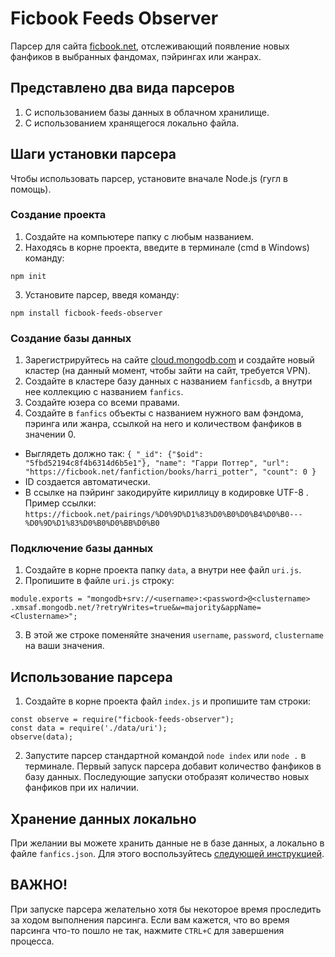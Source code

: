# Ficbook Feeds Observer

Парсер для сайта [ficbook.net](https://ficbook.net), отслеживающий появление новых фанфиков в выбранных фандомах,
пэйрингах или жанрах.

## Представлено два вида парсеров

1) С использованием базы данных в облачном хранилище.
2) С использованием хранящегося локально файла.

## Шаги установки парсера

Чтобы использовать парсер, установите вначале Node.js (гугл в помощь).

### Создание проекта

1. Создайте на компьютере папку с любым названием.
2. Находясь в корне проекта, введите в терминале (cmd в Windows) команду:

```
npm init
```

3. Установите парсер, введя команду:

```
npm install ficbook-feeds-observer
```

### Создание базы данных

1. Зарегистрируйтесь на сайте [cloud.mongodb.com](https://cloud.mongodb.com/) и создайте новый кластер (на данный
   момент, чтобы зайти на сайт, требуется VPN).
2. Создайте в кластере базу данных с названием `fanficsdb`, а внутри нее коллекцию с названием `fanfics`.
3. Создайте юзера со всеми правами.
4. Создайте в `fanfics` объекты c названием нужного вам фэндома, пэринга или жанра, ссылкой на него и количеством
   фанфиков в значении 0.

- Выглядеть должно так:
  `{ "_id": {"$oid": "5fbd52194c8f4b6314d6b5e1"}, "name": "Гарри Поттер", "url": "https://ficbook.net/fanfiction/books/harri_potter", "count": 0 }`
- ID создается автоматически.
- В ссылке на пэйринг закодируйте кириллицу в кодировке UTF-8 . Пример ссылки:
  `https://ficbook.net/pairings/%D0%9D%D1%83%D0%B0%D0%B4%D0%B0---%D0%9D%D1%83%D0%B0%D0%BB%D0%B0`

### Подключение базы данных

1. Создайте в корне проекта папку `data`, а внутри нее файл `uri.js`.
2. Пропишите в файле `uri.js` строку:

```
module.exports = "mongodb+srv://<username>:<password>@<clustername>
.xmsaf.mongodb.net/?retryWrites=true&w=majority&appName=<Clustername>";
```

3. В этой же строке поменяйте значения `username`, `password`, `clustername` на ваши значения.

## Использование парсера

1. Создайте в корне проекта файл `index.js` и пропишите там строки:

```
const observe = require("ficbook-feeds-observer");
const data = require('./data/uri');
observe(data);
```

2. Запустите парсер стандартной командой `node index` или `node .` в терминале. Первый запуск парсера добавит количество
   фанфиков в базу данных.
   Последующие запуски отобразят количество новых фанфиков при их наличии.

## Хранение данных локально

При желании вы можете хранить данные не в базе данных, а локально в файле `fanfics.json`. Для этого
воспользуйтесь [следующей инструкцией](local/README.md).

## ВАЖНО!

При запуске парсера желательно хотя бы некоторое время проследить за ходом выполнения парсинга. Если вам кажется, что во
время парсинга что-то пошло не так, нажмите `CTRL+C` для завершения процесса.
